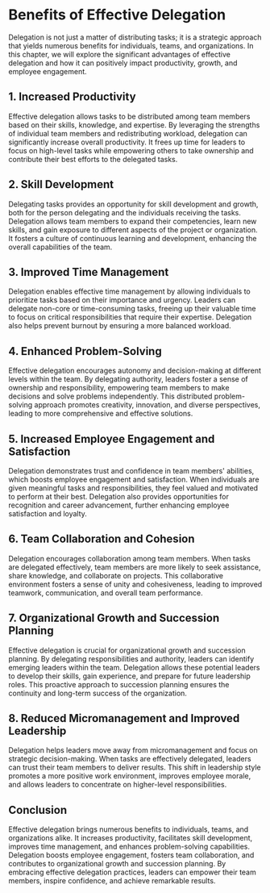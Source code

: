 Benefits of Effective Delegation
============================================

Delegation is not just a matter of distributing tasks; it is a strategic approach that yields numerous benefits for individuals, teams, and organizations. In this chapter, we will explore the significant advantages of effective delegation and how it can positively impact productivity, growth, and employee engagement.

1\. Increased Productivity
-------------------------

Effective delegation allows tasks to be distributed among team members based on their skills, knowledge, and expertise. By leveraging the strengths of individual team members and redistributing workload, delegation can significantly increase overall productivity. It frees up time for leaders to focus on high-level tasks while empowering others to take ownership and contribute their best efforts to the delegated tasks.

2\. Skill Development
--------------------

Delegating tasks provides an opportunity for skill development and growth, both for the person delegating and the individuals receiving the tasks. Delegation allows team members to expand their competencies, learn new skills, and gain exposure to different aspects of the project or organization. It fosters a culture of continuous learning and development, enhancing the overall capabilities of the team.

3\. Improved Time Management
---------------------------

Delegation enables effective time management by allowing individuals to prioritize tasks based on their importance and urgency. Leaders can delegate non-core or time-consuming tasks, freeing up their valuable time to focus on critical responsibilities that require their expertise. Delegation also helps prevent burnout by ensuring a more balanced workload.

4\. Enhanced Problem-Solving
---------------------------

Effective delegation encourages autonomy and decision-making at different levels within the team. By delegating authority, leaders foster a sense of ownership and responsibility, empowering team members to make decisions and solve problems independently. This distributed problem-solving approach promotes creativity, innovation, and diverse perspectives, leading to more comprehensive and effective solutions.

5\. Increased Employee Engagement and Satisfaction
-------------------------------------------------

Delegation demonstrates trust and confidence in team members' abilities, which boosts employee engagement and satisfaction. When individuals are given meaningful tasks and responsibilities, they feel valued and motivated to perform at their best. Delegation also provides opportunities for recognition and career advancement, further enhancing employee satisfaction and loyalty.

6\. Team Collaboration and Cohesion
----------------------------------

Delegation encourages collaboration among team members. When tasks are delegated effectively, team members are more likely to seek assistance, share knowledge, and collaborate on projects. This collaborative environment fosters a sense of unity and cohesiveness, leading to improved teamwork, communication, and overall team performance.

7\. Organizational Growth and Succession Planning
------------------------------------------------

Effective delegation is crucial for organizational growth and succession planning. By delegating responsibilities and authority, leaders can identify emerging leaders within the team. Delegation allows these potential leaders to develop their skills, gain experience, and prepare for future leadership roles. This proactive approach to succession planning ensures the continuity and long-term success of the organization.

8\. Reduced Micromanagement and Improved Leadership
--------------------------------------------------

Delegation helps leaders move away from micromanagement and focus on strategic decision-making. When tasks are effectively delegated, leaders can trust their team members to deliver results. This shift in leadership style promotes a more positive work environment, improves employee morale, and allows leaders to concentrate on higher-level responsibilities.

Conclusion
----------

Effective delegation brings numerous benefits to individuals, teams, and organizations alike. It increases productivity, facilitates skill development, improves time management, and enhances problem-solving capabilities. Delegation boosts employee engagement, fosters team collaboration, and contributes to organizational growth and succession planning. By embracing effective delegation practices, leaders can empower their team members, inspire confidence, and achieve remarkable results.
